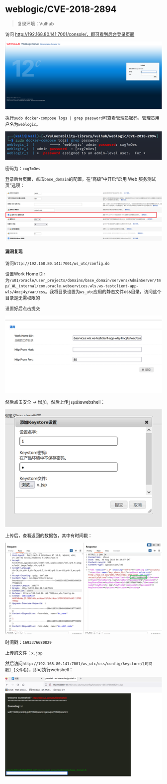 

# weblogic/CVE-2018-2894

> 复现环境：Vulhub

访问 http://192.168.80.141:7001/console/，即可看到后台登录页面

![image-20230830141336249](./imgs/image-20230830141336249.png)

执行`sudo docker-compose logs | grep password`可查看管理员密码，管理员用户名为`weblogic`。

![image-20230830141423903](./imgs/image-20230830141423903.png)

密码为：`cxg7mOes`

登录后台页面，点击`base_domain`的配置，在“高级”中开启“启用 Web 服务测试页”选项：

![image-20230830141702173](./imgs/image-20230830141702173.png)

#### 漏洞复现

访问`http://192.168.80.141:7001/ws_utc/config.do`

设置Work Home Dir为`/u01/oracle/user_projects/domains/base_domain/servers/AdminServer/tmp/_WL_internal/com.oracle.webservices.wls.ws-testclient-app-wls/4mcj4y/war/css`。我将目录设置为`ws_utc`应用的静态文件css目录，访问这个目录是无需权限的

设置好后点击提交

![image-20230830142118113](./imgs/image-20230830142118113.png)

然后点击安全 -> 增加，然后上传`jsp后缀`webshell：

![image-20230830142416195](./imgs/image-20230830142416195.png)

上传后，查看返回的数据包，其中有时间戳：

![image-20230830142530497](./imgs/image-20230830142530497.png)

时间戳：`1693376680829`

上传的文件：`x.jsp`

然后访问`http://192.168.80.141:7001/ws_utc/css/config/keystore/[时间戳]_[文件名]`，即可执行webshell：

![image-20230830143206424](./imgs/image-20230830143206424.png)